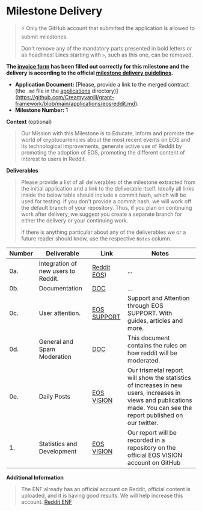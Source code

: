 # Milestone Delivery

> ⚡ Only the GitHub account that submitted the application is allowed to submit milestones. 
> 
> Don't remove any of the mandatory parts presented in bold letters or as headlines! Lines starting with `>`, such as this one, can be removed.

**The [invoice form](https://forms.gle/wLuAzXKa9qYrZQob9) has been filled out correctly for this milestone and the delivery is according to the official [milestone delivery guidelines](https://github.com/eosnetworkfoundation/grant-framework/blob/master/docs/milestone-deliverables-guidelines.md).**  

* **Application Document:** [Please, provide a link to the merged contract (the `.md` file in the [applications](https://github.com/eosnetworkfoundation/grant-framework/tree/master/applications) directory)](https://github.com/Creamyvanill/grant-framework/blob/main/applications/eosreddit.md).
* **Milestone Number:** 1

**Context** (optional)
> Our Mission with this Milestone is to Educate, inform and promote the world of cryptocurrencies about the most recent events on EOS and its technological improvements, generate active use of Reddit by promoting the adoption of EOS, promoting the different content of interest to users in Reddit.

**Deliverables**
> Please provide a list of all deliverables of the milestone extracted from the initial application and a link to the deliverable itself. Ideally all links inside the below table should include a commit hash, which will be used for testing. If you don't provide a commit hash, we will work off the default branch of your repository. Thus, if you plan on continuing work after delivery, we suggest you create a separate branch for either the delivery or your continuing work. 
> 
> If there is anything particular about any of the deliverables we or a future reader should know, use the respective `Notes` column.

| Number | Deliverable | Link | Notes |
| ------------- | ------------- | ------------- |------------- |
| 0a. | Integration of new users to Reddit. | [Reddit EOS](https://www.reddit.com/r/eos/)) | ...| 
| 0b. | Documentation |[DOC](https://docs.google.com/document/d/1eJv_sCTUVEl9xksP4U4jnxzzNvKL0FBrUvAj0d_U5HA/edit?usp=sharing) | ...|
| 0c. | User attention. |[EOS SUPPORT](https://eossupport.io/)| Support and Attention through EOS SUPPORT. With guides, articles and more.|
| 0d. | General and Spam Moderation |[DOC](https://docs.google.com/document/d/1eJv_sCTUVEl9xksP4U4jnxzzNvKL0FBrUvAj0d_U5HA/edit?usp=sharing)|This document contains the rules on how reddit will be moderated.|
| 0e. | Daily Posts |[EOS VISION](https://twitter.com/eos_vision)| Our trismetal report will show the statistics of increases in new users, increases in views and publications made. You can see the report published on our twitter.|
| 1.  | Statistics and Development |[EOS VISION](https://github.com/eosvision1) | Our report will be recorded in a repository on the official EOS VISION account on GitHub|


**Additional Information**
> The ENF already has an official account on Reddit, official content is uploaded, and it is having good results. We will help increase this account. [Reddit ENF](https://www.reddit.com/user/EOSNetworkFoundation)
